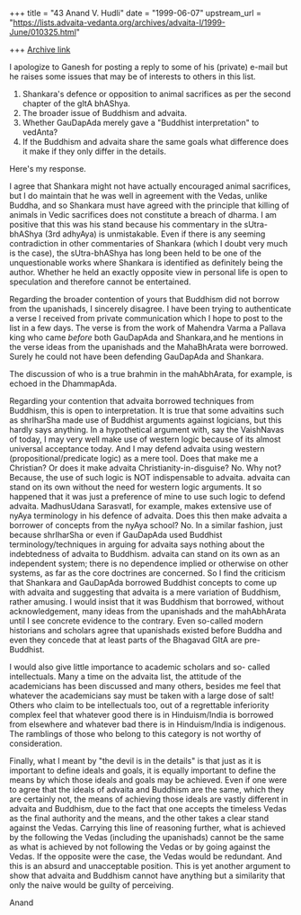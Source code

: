+++
title = "43 Anand V. Hudli"
date = "1999-06-07"
upstream_url = "https://lists.advaita-vedanta.org/archives/advaita-l/1999-June/010325.html"

+++
[Archive link](https://lists.advaita-vedanta.org/archives/advaita-l/1999-June/010325.html)

I apologize to Ganesh for posting a reply to some of his (private) e-mail
 but he raises some issues that may be of interests to others in this list.
   1) Shankara's defence or opposition to animal sacrifices as per the
     second chapter of the gItA bhAShya.
   2) The broader issue of Buddhism and advaita.
   3) Whether GauDapAda merely gave a "Buddhist interpretation" to
      vedAnta?
   4) If the Buddhism and advaita share the same goals what difference
      does it make if they only differ in the details.

 Here's my response.

 I agree that Shankara might not have actually encouraged animal
 sacrifices, but I do maintain that he was well in agreement with
 the Vedas, unlike Buddha, and so Shankara must have agreed with
 the principle that killing of animals in Vedic sacrifices does
 not constitute a breach of dharma. I am positive that this was
 his stand because his commentary in the sUtra-bhAShya (3rd adhyAya)
 is unmistakable. Even if there is any seeming contradiction in
 other commentaries of Shankara (which I doubt very much is the
 case), the sUtra-bhAShya has long been held to be one of the
 unquestionable works where Shankara is identified as definitely
 being the author. Whether he held an exactly opposite view in
 personal life is open to speculation and therefore cannot be
 entertained.

 Regarding the broader contention of yours that Buddhism did not
 borrow from the upanishads, I sincerely disagree. I have been trying
 to authenticate a verse I received from private communication
 which I hope to post to the list in a few days. The verse is from
 the work of Mahendra Varma a Pallava king who came _before_ both
 GauDapAda and Shankara,and he mentions in the verse ideas from
 the upanishads and the MahaBhArata were borrowed. Surely he could
 not have been defending GauDapAda and Shankara.

 The discussion of who is a true brahmin in the mahAbhArata, for
 example, is echoed in the DhammapAda.

 Regarding your contention that advaita borrowed techniques from
 Buddhism, this is open to interpretation. It is true that some
 advaitins such as shrIharSha made use of Buddhist arguments against
 logicians, but this hardly says anything. In a hypothetical argument
 with, say the VaishNavas of today, I may very well make use of
 western logic because of its almost universal acceptance today.
 And I may defend advaita using western (propositional/predicate
 logic) as a mere tool. Does that make me a Christian? Or does it
 make advaita Christianity-in-disguise? No. Why not? Because, the
 use of such logic is NOT indispensable to advaita. advaita can stand
 on its own without the need for western logic arguments. It so
 happened that it was just a preference of mine to use such logic
 to defend advaita. MadhusUdana SarasvatI, for example, makes
 extensive use of nyAya terminology in his defence of advaita.
 Does this then make advaita a borrower of concepts from the
 nyAya school? No. In a similar fashion, just because shrIharSha
 or even if GauDapAda used Buddhist terminology/techniques in arguing
 for advaita says nothing about the indebtedness of advaita to Buddhism.
advaita can stand on its own as an independent system;
 there is no dependence implied or otherwise on other systems, as
 far as the core doctrines are concerned. So I find the criticism
 that Shankara and GauDapAda borrowed Buddhist concepts to come
 up with advaita and suggesting that advaita is a mere variation
 of Buddhism, rather amusing. I would insist that it was
 Buddhism that borrowed, without acknowledgement, many ideas from
 the upanishads and the mahAbhArata until I see concrete evidence to
 the contrary. Even so-called modern historians and scholars agree
 that upanishads existed before Buddha and even they concede
 that at least parts of the Bhagavad GItA are pre-Buddhist.

 I would also give little importance to academic scholars and so-
 called intellectuals. Many a time on the advaita list, the attitude
 of the academicians has been discussed and many others, besides me
 feel that whatever the academicians say must be taken with a large
 dose of salt! Others who claim to be intellectuals too, out of a
 regrettable inferiority complex feel that whatever good there is
 in Hinduism/India is borrowed from elsewhere and whatever bad there
 is in Hinduism/India is indigenous. The ramblings of those who belong
 to this category is not worthy of consideration.

 Finally, what I meant by "the devil is in the details" is that
 just as it is important to define ideals and goals, it is equally
 important to define the means by which those ideals and goals
 may be achieved. Even if one were to agree that the ideals of
 advaita and Buddhism are the same, which they are certainly not,
 the means of achieving those ideals are vastly different in advaita
 and Buddhism, due to the fact that one accepts the timeless Vedas as
 the final authority and the means, and the other takes a clear stand
 against the Vedas. Carrying this line of reasoning further, what is
 achieved by the following the Vedas (including the upanishads) cannot be
 the same as what is achieved by not following the Vedas or by going against
 the Vedas. If the opposite were the case, the Vedas would be redundant. And
 this is an absurd and unacceptable position. This is yet another argument
 to show that advaita and Buddhism cannot have anything but a similarity
 that only the naive would be guilty of perceiving.

 Anand

